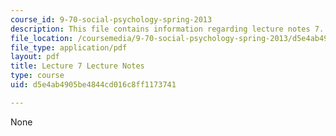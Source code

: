 ```yaml
---
course_id: 9-70-social-psychology-spring-2013
description: This file contains information regarding lecture notes 7.
file_location: /coursemedia/9-70-social-psychology-spring-2013/d5e4ab4905be4844cd016c8ff1173741_MIT9_70S13_Lect7.pdf
file_type: application/pdf
layout: pdf
title: Lecture 7 Lecture Notes
type: course
uid: d5e4ab4905be4844cd016c8ff1173741

---
```

None